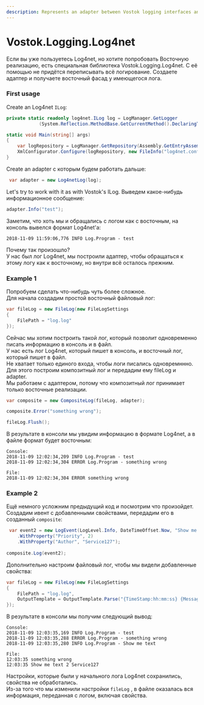 ```yaml
---
description: Represents an adapter between Vostok logging interfaces and log4net.
---
```


# Vostok.Logging.Log4net

Если вы уже пользуетесь Log4net, но хотите попробовать Восточную реализацию, есть специальная библиотека Vostok.Logging.Log4net. С её помощью не придётся переписывать всё логирование. Создаете адаптер и получаете восточный фасад у имеющегося лога.

### First usage

Create an Log4net `ILog`:

```csharp
private static readonly log4net.ILog log = LogManager.GetLogger
            (System.Reflection.MethodBase.GetCurrentMethod().DeclaringType);

static void Main(string[] args)
{
    var logRepository = LogManager.GetRepository(Assembly.GetEntryAssembly());
    XmlConfigurator.Configure(logRepository, new FileInfo("log4net.config"));
}
```

Create an adapter с которым будем работать дальше:

```csharp
 var adapter = new Log4netLog(log);
```

Let's try to work with it as with Vostok's ILog. Выведем какое-нибудь информационное сообщение:

```csharp
adapter.Info("test");
```

Заметим, что хоть мы и обращались с логом как с восточным, на консоль вывелся формат Log4net'а:

```aspnet
2018-11-09 11:59:06,776 INFO Log.Program - test
```

Почему так произошло?  
У нас был лог Log4net, мы построили адаптер, чтобы обращаться к этому логу как к восточному, но внутри всё осталось прежним.

### Example 1

Попробуем сделать что-нибудь чуть более сложное.  
Для начала создадим простой восточный файловый лог:

```csharp
var fileLog = new FileLog(new FileLogSettings
{
    FilePath = "log.log"
});
```

Сейчас мы хотим построить такой лог, который позволит одновременно писать информацию в консоль и в файл.  
У нас есть лог Log4net, который пишет в консоль, и восточный лог, который пишет в файл.  
Не хватает только единого входа, чтобы логи писались одновремннно.  
Для этого построим композитный лог и передадим ему fileLog и adapter.  
Мы работаем с адаптером, потому что композитный лог принимает только восточные реализации.

```csharp
var composite = new CompositeLog(fileLog, adapter);

composite.Error("something wrong");

fileLog.Flush();
```

В результате в консоли мы увидим информацию в формате Log4net, а в файле формат будет восточным:

```aspnet
Console:
2018-11-09 12:02:34,209 INFO Log.Program - test
2018-11-09 12:02:34,304 ERROR Log.Program - something wrong

File:
2018-11-09 12:02:34,304 ERROR something wrong
```

### Example 2

Ещё немного усложним предыдущий код и посмотрим что произойдет.  
Создадим ивент с добавленными свойствами, передадим его в созданный `composite`:

```csharp
 var event2 = new LogEvent(LogLevel.Info, DateTimeOffset.Now, "Show me text")    
    .WithProperty("Priority", 2)    
    .WithProperty("Author", "Service127");
 
composite.Log(event2);
```

Дополнительно настроим файловый лог, чтобы мы видели добавленные свойства:

```csharp
var fileLog = new FileLog(new FileLogSettings
{
    FilePath = "log.log",
    OutputTemplate = OutputTemplate.Parse("{TimeStamp:hh:mm:ss} {Message} {Priority} {Author} {Exception}{NewLine}")
});
```

В результате в консоли мы получим следующий вывод:

```aspnet
Console:
2018-11-09 12:03:35,169 INFO Log.Program - test
2018-11-09 12:03:35,288 ERROR Log.Program - something wrong
2018-11-09 12:03:35,280 INFO Log.Program - Show me text

File:
12:03:35 something wrong   
12:03:35 Show me text 2 Service127 
```

Настройки, которые были у начального лога Log4net сохранились, свойства не обработались.  
Из-за того что мы изменили настройки  `fileLog` , в файле оказалась вся информация, переданная с логом, включая свойства.

